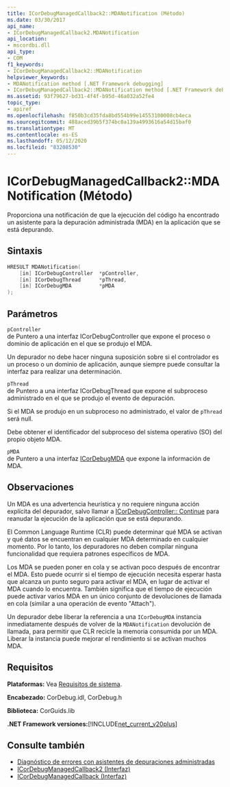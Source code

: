 ```yaml
---
title: ICorDebugManagedCallback2::MDANotification (Método)
ms.date: 03/30/2017
api_name:
- ICorDebugManagedCallback2.MDANotification
api_location:
- mscordbi.dll
api_type:
- COM
f1_keywords:
- ICorDebugManagedCallback2::MDANotification
helpviewer_keywords:
- MDANotification method [.NET Framework debugging]
- ICorDebugManagedCallback2::MDANotification method [.NET Framework debugging]
ms.assetid: 93f79627-bd31-4f4f-b95d-46a032a52fe4
topic_type:
- apiref
ms.openlocfilehash: f850b3cd35fda8bd554b99e14553100008cb4eca
ms.sourcegitcommit: 488aced39b5f374bc0a139a4993616a54d15baf0
ms.translationtype: MT
ms.contentlocale: es-ES
ms.lasthandoff: 05/12/2020
ms.locfileid: "83208530"
---
```

# <a name="icordebugmanagedcallback2mdanotification-method"></a>ICorDebugManagedCallback2::MDANotification (Método)
Proporciona una notificación de que la ejecución del código ha encontrado un asistente para la depuración administrada (MDA) en la aplicación que se está depurando.  
  
## <a name="syntax"></a>Sintaxis  
  
```cpp  
HRESULT MDANotification(  
    [in] ICorDebugController  *pController,  
    [in] ICorDebugThread      *pThread,  
    [in] ICorDebugMDA         *pMDA  
);  
```  
  
## <a name="parameters"></a>Parámetros  
 `pController`  
 de Puntero a una interfaz ICorDebugController que expone el proceso o dominio de aplicación en el que se produjo el MDA.  
  
 Un depurador no debe hacer ninguna suposición sobre si el controlador es un proceso o un dominio de aplicación, aunque siempre puede consultar la interfaz para realizar una determinación.  
  
 `pThread`  
 de Puntero a una interfaz ICorDebugThread que expone el subproceso administrado en el que se produjo el evento de depuración.  
  
 Si el MDA se produjo en un subproceso no administrado, el valor de `pThread` será null.  
  
 Debe obtener el identificador del subproceso del sistema operativo (SO) del propio objeto MDA.  
  
 `pMDA`  
 de Puntero a una interfaz [ICorDebugMDA](icordebugmda-interface.md) que expone la información de MDA.  
  
## <a name="remarks"></a>Observaciones  
 Un MDA es una advertencia heurística y no requiere ninguna acción explícita del depurador, salvo llamar a [ICorDebugController:: Continue](icordebugcontroller-continue-method.md) para reanudar la ejecución de la aplicación que se está depurando.  
  
 El Common Language Runtime (CLR) puede determinar qué MDA se activan y qué datos se encuentran en cualquier MDA determinado en cualquier momento. Por lo tanto, los depuradores no deben compilar ninguna funcionalidad que requiera patrones específicos de MDA.  
  
 Los MDA se pueden poner en cola y se activan poco después de encontrar el MDA. Esto puede ocurrir si el tiempo de ejecución necesita esperar hasta que alcanza un punto seguro para activar el MDA, en lugar de activar el MDA cuando lo encuentra. También significa que el tiempo de ejecución puede activar varios MDA en un único conjunto de devoluciones de llamada en cola (similar a una operación de evento "Attach").  
  
 Un depurador debe liberar la referencia a una `ICorDebugMDA` instancia inmediatamente después de volver de la `MDANotification` devolución de llamada, para permitir que CLR recicle la memoria consumida por un MDA. Liberar la instancia puede mejorar el rendimiento si se activan muchos MDA.  
  
## <a name="requirements"></a>Requisitos  
 **Plataformas:** Vea [Requisitos de sistema](../../get-started/system-requirements.md).  
  
 **Encabezado:** CorDebug.idl, CorDebug.h  
  
 **Biblioteca:** CorGuids.lib  
  
 **.NET Framework versiones:**[!INCLUDE[net_current_v20plus](../../../../includes/net-current-v20plus-md.md)]  
  
## <a name="see-also"></a>Consulte también

- [Diagnóstico de errores con asistentes de depuraciones administradas](../../debug-trace-profile/diagnosing-errors-with-managed-debugging-assistants.md)
- [ICorDebugManagedCallback2 (Interfaz)](icordebugmanagedcallback2-interface.md)
- [ICorDebugManagedCallback (Interfaz)](icordebugmanagedcallback-interface.md)
